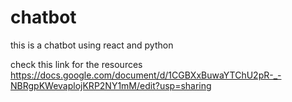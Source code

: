 # chatbot
this is a chatbot using react and python

check this link for the resources
https://docs.google.com/document/d/1CGBXxBuwaYTChU2pR-_-NBRgpKWevaplojKRP2NY1mM/edit?usp=sharing
